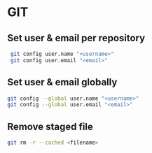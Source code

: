 # GIT

## Set user & email per repository

```bash
 git config user.name "<username>"
 git config user.email "<email>"
```

## Set user & email globally

```bash
git config --global user.name "<username>"
git config --global user.email "<email>"
```

## Remove staged file

```bash
git rm -r --cached <filename>
```
